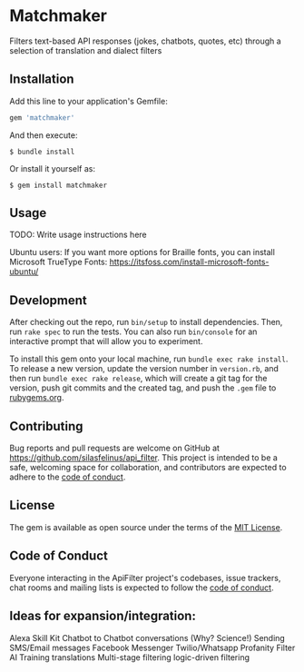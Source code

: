 # Matchmaker

Filters text-based API responses (jokes, chatbots, quotes, etc) through a selection of translation and dialect filters

## Installation

Add this line to your application's Gemfile:

```ruby
gem 'matchmaker'
```

And then execute:

    $ bundle install

Or install it yourself as:

    $ gem install matchmaker

## Usage

TODO: Write usage instructions here

Ubuntu users: If you want more options for Braille fonts, you can install Microsoft TrueType Fonts: https://itsfoss.com/install-microsoft-fonts-ubuntu/

## Development

After checking out the repo, run `bin/setup` to install dependencies. Then, run `rake spec` to run the tests. You can also run `bin/console` for an interactive prompt that will allow you to experiment.

To install this gem onto your local machine, run `bundle exec rake install`. To release a new version, update the version number in `version.rb`, and then run `bundle exec rake release`, which will create a git tag for the version, push git commits and the created tag, and push the `.gem` file to [rubygems.org](https://rubygems.org).

## Contributing

Bug reports and pull requests are welcome on GitHub at https://github.com/silasfelinus/api_filter. This project is intended to be a safe, welcoming space for collaboration, and contributors are expected to adhere to the [code of conduct](https://github.com/silasfelinus/api_filter/blob/master/CODE_OF_CONDUCT.md).

## License

The gem is available as open source under the terms of the [MIT License](https://opensource.org/licenses/MIT).

## Code of Conduct

Everyone interacting in the ApiFilter project's codebases, issue trackers, chat rooms and mailing lists is expected to follow the [code of conduct](https://github.com/silasfelinus/api_filter/blob/master/CODE_OF_CONDUCT.md).


## Ideas for expansion/integration:

Alexa Skill Kit
Chatbot to Chatbot conversations (Why? Science!)
Sending SMS/Email messages
Facebook Messenger
Twilio/Whatsapp
Profanity Filter
AI Training
translations
Multi-stage filtering
logic-driven filtering




